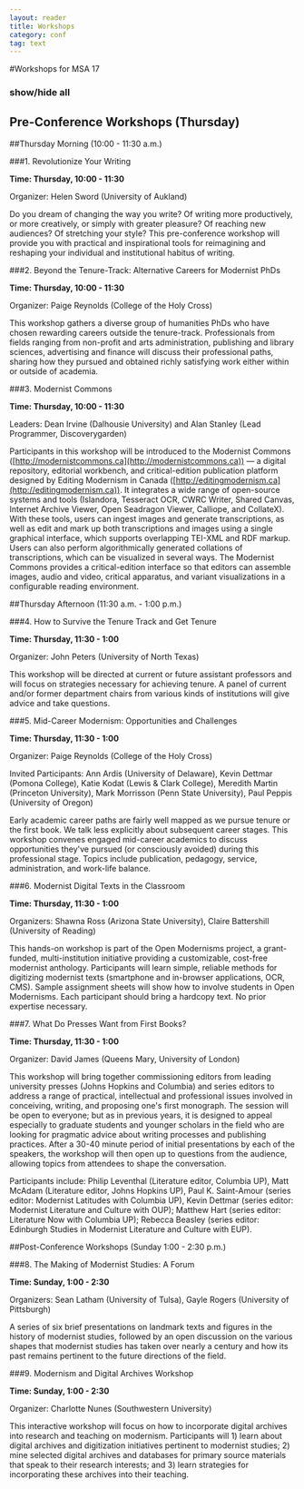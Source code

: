 ```yaml
---
layout: reader
title: Workshops
category: conf
tag: text
---
```


#Workshops for MSA 17

### show/hide all

## Pre-Conference Workshops (Thursday)

##Thursday Morning (10:00 - 11:30 a.m.)

###1. Revolutionize Your Writing

**Time: Thursday, 10:00 - 11:30**

Organizer: Helen Sword (University of Aukland)

 Do you dream of changing the way you write?  Of writing more productively, or more creatively, or simply with greater pleasure?  Of reaching new audiences?  Of stretching your style?  This pre-conference workshop will provide you with practical and inspirational tools for reimagining and reshaping your individual and institutional habitus of writing. 
 
###2. Beyond the Tenure-Track: Alternative Careers for Modernist PhDs

**Time: Thursday, 10:00 - 11:30**

Organizer: Paige Reynolds (College of the Holy Cross) 

This workshop gathers a diverse group of humanities PhDs who have chosen rewarding careers outside the tenure-track.  Professionals from fields ranging from non-profit and arts administration, publishing and library sciences, advertising and finance will discuss their professional paths, sharing how they pursued and obtained richly satisfying work either within or outside of academia.

###3. Modernist Commons

**Time: Thursday, 10:00 - 11:30**

Leaders: Dean Irvine (Dalhousie University) and Alan Stanley (Lead Programmer, Discoverygarden)

Participants in this workshop will be introduced to the Modernist Commons ([http://modernistcommons.ca](http://modernistcommons.ca)) — a digital repository, editorial workbench, and critical-edition publication platform designed by Editing Modernism in Canada ([http://editingmodernism.ca](http://editingmodernism.ca)). It integrates a wide range of open-source systems and tools (Islandora, Tesseract OCR, CWRC Writer, Shared Canvas, Internet Archive Viewer, Open Seadragon Viewer, Calliope, and CollateX). With these tools, users can ingest images and generate transcriptions, as well as edit and mark up both transcriptions and images using a single graphical interface, which supports overlapping TEI-XML and RDF markup. Users can also perform algorithmically generated collations of transcriptions, which can be visualized in several ways. The Modernist Commons provides a critical-edition interface so that editors can assemble images, audio and video, critical apparatus, and variant visualizations in a configurable reading environment. 

##Thursday Afternoon (11:30 a.m. - 1:00 p.m.)

###4. How to Survive the Tenure Track and Get Tenure

**Time: Thursday, 11:30 - 1:00**

Organizer: John Peters (University of North Texas)

This workshop will be directed at current or future assistant professors and will focus on strategies necessary for achieving tenure. A panel of current and/or former department chairs from various kinds of institutions will give advice and take questions.

###5. Mid-Career Modernism: Opportunities and Challenges

**Time:  Thursday, 11:30 - 1:00**

Organizer: Paige Reynolds (College of the Holy Cross) 

Invited Participants: Ann Ardis (University of Delaware), Kevin Dettmar (Pomona College), Katie Kodat (Lewis & Clark College), Meredith Martin (Princeton University), Mark Morrisson (Penn State University), Paul Peppis (University of Oregon)

Early academic career paths are fairly well mapped as we pursue tenure or the first book.  We talk less explicitly about subsequent career stages.  This workshop convenes engaged mid-career academics to discuss opportunities they've pursued (or consciously avoided) during this professional stage.  Topics include publication, pedagogy, service, administration, and work-life balance.

###6. Modernist Digital Texts in the Classroom

**Time: Thursday, 11:30 - 1:00**

Organizers: Shawna Ross (Arizona State University), Claire Battershill (University of Reading)

This hands-on workshop is part of the Open Modernisms project, a grant-funded, multi-institution initiative providing a customizable, cost-free modernist anthology. Participants will learn simple, reliable methods for digitizing modernist texts (smartphone and in-browser applications, OCR, CMS). Sample assignment sheets will show how to involve students in Open Modernisms. Each participant should bring a hardcopy text. No prior expertise necessary.
###7. What Do Presses Want from First Books?

**Time: Thursday, 11:30 - 1:00**

Organizer: David James (Queens Mary, University of London)

This workshop will bring together commissioning editors from leading university presses (Johns Hopkins and Columbia) and series editors to address a range of practical, intellectual and professional issues involved in  conceiving, writing, and proposing one's first monograph. The session will be open to everyone; but as in previous years, it is designed to appeal especially to graduate students and younger scholars in the field who are looking for pragmatic advice about writing processes and publishing practices. After a 30-40 minute period of initial presentations by each of the speakers, the workshop will then open up to questions from the audience, allowing topics from attendees to shape the conversation.Participants include: Philip Leventhal (Literature editor, Columbia UP), Matt McAdam (Literature editor, Johns Hopkins UP), Paul K. Saint-Amour (series editor: Modernist Latitudes with Columbia UP), Kevin Dettmar (series editor: Modernist Literature and Culture with OUP); Matthew Hart (series editor: Literature Now with Columbia UP); Rebecca Beasley (series editor: Edinburgh Studies in Modernist Literature and Culture with EUP).

##Post-Conference Workshops (Sunday 1:00 - 2:30 p.m.)

###8. The Making of Modernist Studies: A Forum

**Time: Sunday, 1:00 - 2:30**

Organizers: Sean Latham (University of Tulsa), Gayle Rogers (University of Pittsburgh) 

A series of six brief presentations on landmark texts and figures in the history of modernist studies, followed by an open discussion on the various shapes that modernist studies has taken over nearly a century and how its past remains pertinent to the future directions of the field.

###9. Modernism and Digital Archives Workshop

**Time: Sunday, 1:00 - 2:30**

Organizer: Charlotte Nunes (Southwestern University)

This interactive workshop will focus on how to incorporate digital archives into research and teaching on modernism.  Participants will 1) learn about digital archives and digitization initiatives pertinent to modernist studies; 2) mine selected digital archives and databases for primary source materials that speak to their research interests; and 3) learn strategies for incorporating these archives into their teaching.